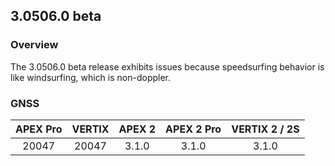 ## 3.0506.0 beta

### Overview

The 3.0506.0 beta release exhibits issues because speedsurfing behavior is like windsurfing, which is non-doppler.



### GNSS

| APEX Pro | VERTIX | APEX 2 | APEX 2 Pro | VERTIX 2 / 2S |
| :------: | :----: | :----: | :--------: | :-----------: |
|  20047   | 20047  | 3.1.0  |   3.1.0    |     3.1.0     |

